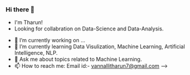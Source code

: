
### Hi there 👋

+ I'm Tharun!
+ Looking for collabration on Data-Science and Data-Analysis.
- 🔭 I’m currently working on ...
- 🌱 I’m currently learning Data Visulization, Machine Learning, Artificial Intelligence, NLP.
- 💬 Ask me about topics related to Machine Learning.
- 📫 How to reach me: Email id:- vannallitharun7@gmail.com
-->
